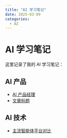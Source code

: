 ```yaml
---
title: "AI 学习笔记"
date: 2025-03-09
categories:
  - AI
---
```


# AI 学习笔记

这里记录了我的 AI 学习笔记：

<!-- more -->

## AI 产品
- [AI 产品经理](articles/ai-pm.md)
- [文章标题](articles/20250309-221116.md)

## AI 技术
- [主流智能体平台对比](articles/ai-agents-comparison.md)
